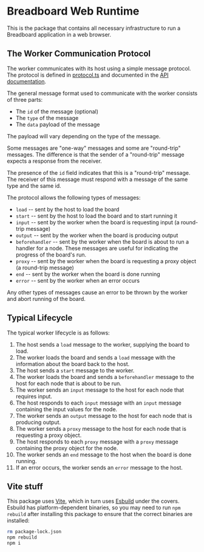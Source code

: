 # Breadboard Web Runtime

This is the package that contains all necessary infrastructure to run a Breadboard application in a web browser.

## The Worker Communication Protocol

The worker communicates with its host using a simple message protocol. The protocol is defined in [protocol.ts](src/protocol.ts) and documented in the [API documentation](docs/api/README.md).

The general message format used to communicate with the worker consists of three parts:

- The `id` of the message (optional)
- The `type` of the message
- The `data` payload of the message

The payload will vary depending on the type of the message.

Some messages are "one-way" messages and some are "round-trip" messages. The difference is that the sender of a "round-trip" message expects a response from the receiver.

The presence of the `id` field indicates that this is a "round-trip" message. The receiver of this message must respond with a message of the same type and the same id.

The protocol allows the following types of messages:

- `load` -- sent by the host to load the board
- `start` -- sent by the host to load the board and to start running it
- `input` -- sent by the worker when the board is requesting input (a round-trip message)
- `output` -- sent by the worker when the board is producing output
- `beforehandler` -- sent by the worker when the board is about to run a handler for a node. These messages are useful for indicating the progress of the board's run.
- `proxy` -- sent by the worker when the board is requesting a proxy object (a round-trip message)
- `end` -- sent by the worker when the board is done running
- `error` -- sent by the worker when an error occurs

Any other types of messages cause an error to be thrown by the worker and abort running of the board.

## Typical Lifecycle

The typical worker lifecycle is as follows:

1. The host sends a `load` message to the worker, supplying the board to load.
2. The worker loads the board and sends a `load` message with the information about the board back to the host.
3. The host sends a `start` message to the worker.
4. The worker loads the board and sends a `beforehandler` message to the host for each node that is about to be run.
5. The worker sends an `input` message to the host for each node that requires input.
6. The host responds to each `input` message with an `input` message containing the input values for the node.
7. The worker sends an `output` message to the host for each node that is producing output.
8. The worker sends a `proxy` message to the host for each node that is requesting a proxy object.
9. The host responds to each `proxy` message with a `proxy` message containing the proxy object for the node.
10. The worker sends an `end` message to the host when the board is done running.
11. If an error occurs, the worker sends an `error` message to the host.

## Vite stuff

This package uses [Vite](https://vitejs.dev/), which in turn uses [Esbuild](https://esbuild.github.io/) under the covers. Esbuild has platform-dependent binaries, so you may need to run `npm rebuild` after installing this package to ensure that the correct binaries are installed:

```sh
rm package-lock.json
npm rebuild
npm i
```
